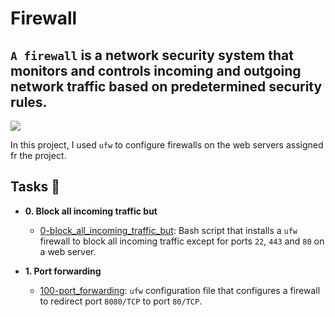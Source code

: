 # Firewall

## `A firewall` is a network security system that monitors and controls incoming and outgoing network traffic based on predetermined security rules.

![](https://geekflare.com/wp-content/uploads/2020/07/firewall-1.png)

In this project, I used `ufw` to configure firewalls on the web servers assigned fr the project.

## Tasks :page_with_curl:

* **0. Block all incoming traffic but**
  * [0-block_all_incoming_traffic_but](./0-block_all_incoming_traffic_but): Bash
  script that installs a `ufw` firewall to block all incoming traffic except for
  ports `22`, `443` and `80` on a web server.

* **1. Port forwarding**
  * [100-port_forwarding](./100-port_forwarding): `ufw` configuration file that
  configures a firewall to redirect port `8080/TCP` to port `80/TCP`.
